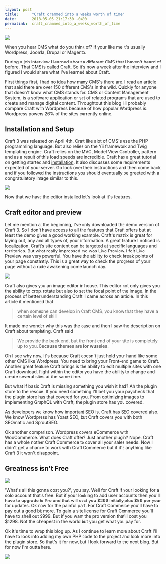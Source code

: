 ```yaml
---
layout: post
title:      "Craft crammed into a weeks worth of time"
date:       2018-05-05 21:17:30 -0400
permalink:  craft_crammed_into_a_weeks_worth_of_time
---
```



![](https://media.giphy.com/media/8dYmJ6Buo3lYY/giphy.gif)

When you hear CMS what do you think of? If your like me it's usually Wordpress, Joomla, Drupal or Magento.

During a job interview I learned about a different CMS that I haven't heard of before. That CMS is called Craft. So it's now a week after the interview and I figured I would share what I've learned about Craft.

First things first, I had no idea how many CMS's there are. I read an article that said there are over 150 different CMS's in the wild. Quickly for anyone that doesn't know what CMS stands for. CMS or Content Management System, is a software application or set of related programs that are used to create and manage digital content. Throughtout this blog I'll probably compare Craft with Wordpress because of how popular Wordpress is. Wordpress powers 26% of the sites currently online.

## Installation and Setup

Craft 3 was released on April 4th. Craft like alot of CMS's use the PHP programming language. But also relies on the Yii framework and Twig templating engine. Craft relies on the MVC, Model View Controller, pattern and as a result of this load speeds are incredible. Craft has a great tutorial on getting started and [installation](https://docs.craftcms.com/v3/installation.html). It also discusses some requirements expected of your server. Go look over their instructions and then come back and if you followed the instructions you should eventually be greeted with a congratulatory image similar to this. 

![](https://i.imgur.com/gKOoU6T.png)

Now that we have the editor installed let's look at it's features.

## Craft editor and preview

Let me mention at the beginning, I've only downloaded the demo version of Craft 3. So I don't have access to all the features that Craft offers but at least the demo gives a good working example. Craft's matrix is great for laying out, any and all types of, your information. A great feature I noticed is localization. Craft's site content can be targeted at specific languages and territories. But what really impressed me was Live Preview. I felt Live Preview was very powerful. You have the ability to check break points of your page constantly. This is a great way to check the progress of your page without a rude awakening come launch day.

![](https://i.imgur.com/p7hGLJd.png)

Craft also gives you an image editor in house. This editor not only gives you the ability to crop, rotate but also to set the focal point of the image. In the process of better understanding Craft, I came across an article. In this article it mentioned that

> when someone can develop in Craft CMS, you know that they have a certain level of skill

It made me wonder why this was the case and then I saw the description on Craft about templating. Craft said 

> We provide the back end, but the front end of your site is completely up to you. **Because themes are for wussies**.

Oh I see why now. It's because Craft doesn't just hold your hand like some other CMS like Wordpress. You need to bring your Front-end game to Craft. Another great feature Craft brings is the ability to edit multiple sites with one Craft download. Right within the editor you have the ability to change and create several sites at the same time. 

But what if basic Craft is missing something you wish it had? Ah the plugin store to the rescue. If you need something I'll bet you your paycheck that the plugin store has that covered for you. From optimizing images to implementing GraphQL with Craft, the plugin store has you covered.

As developers we know how important SEO is. Craft has SEO covered also. We know Wordpress has Yoast SEO, but Craft covers you with both SEOmatic and SproutSEO.

Ok another comparison. Wordpress covers eCommerce with WooCommerce. What does Craft offer? Just another plugin? Nope. Craft has a whole nother Craft Commerce to cover all your sales needs. Now I didn't get a chance to work with Craft Commerce but if it's anything like Craft 3 it won't disappoint. 

## Greatness isn't Free

![](https://media.giphy.com/media/dhz1gKi7WKWpW/giphy.gif)

'What's all this gonna cost you?', you say. Well for Craft if your looking for a solo account that's free. But if your looking to add user accounts then you'll have to upgrade to Pro and that will cost you $299 initially plus $59 per year for updates. Ok now for the painful part. For Craft Commerce you'll have to pay out a good bit more. To gain a site license for Craft Commerce you'll have to shell out $999. But if you want the pro version that'll cost you $1298. Not the cheapest in the world but you get what you pay for. 

Ok it's time to wrap this blog up. As I continue to learn more about Craft I'll have to look into adding my own PHP code to the project and look more into the plugin store. So that's it for now, but I look forward to the next blog. But for now I'm outta here.

![](https://media.giphy.com/media/L2iazgzya38bK/giphy.gif)
